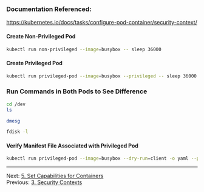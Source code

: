 ### Documentation Referenced:

https://kubernetes.io/docs/tasks/configure-pod-container/security-context/

#### Create Non-Privileged Pod
```sh
kubectl run non-privileged --image=busybox -- sleep 36000
```
#### Create Privileged Pod
```sh
kubectl run privileged-pod --image=busybox --privileged -- sleep 36000
```
### Run Commands in Both Pods to See Difference
```sh
cd /dev
ls

dmesg

fdisk -l
```

#### Verify Manifest File Associated with Privileged Pod

```sh
kubectl run privileged-pod --image=busybox --dry-run=client -o yaml --privileged -- sleep 36000
```

---

Next: [5. Set Capabilities for Containers](capabilities-pod.md) <br>
Previous: [3. Security Contexts](security-context.md)
